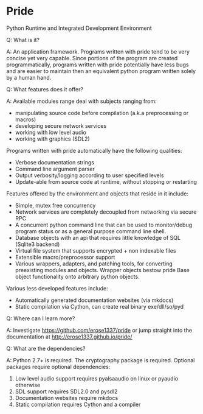 Pride
=========================
Python Runtime and Integrated Development Environment

Q: What is it?

A: An application framework. Programs written with pride tend to be very concise
   yet very capable. Since portions of the program are created programmatically,
   programs written with pride potentially have less bugs and are easier to
   maintain then an equivalent python program written solely by a human hand.
    
Q: What features does it offer?

A: Available modules range deal with subjects ranging from:
    
   - manipulating source code before compilation (a.k.a preprocessing or macros)
   - developing secure network services
   - working with low level audio
   - working with graphics (SDL2)
   
   Programs written with pride automatically have the following qualities:
   
   - Verbose documentation strings
   - Command line argument parser
   - Output verbosity/logging according to user specified levels
   - Update-able from source code at runtime, without stopping or restarting
   
   Features offered by the environment and objects that reside in it include:
   
   - Simple, mutex free concurrency
   - Network services are completely decoupled from networking via secure RPC
   - A concurrent python command line that can be used to monitor/debug program
     status or as a general purpose command line shell.
   - Database objects with an api that requires little knowledge of SQL (Sqlite3 backend)
   - Virtual file system that supports encrypted + non indexable files
   - Extensible macro/preprocessor support
   - Various wrappers, adapters, and patching tools, for converting preexisting
     modules and objects. Wrapper objects bestow pride Base object functionality
     onto arbitrary python objects.
     
   Various less developed features include:
   
   - Automatically generated documentation websites (via mkdocs)
   - Static compilation via Cython, can create real binary exe/dll/so/pyd 
   
Q: Where can I learn more?

A: Investigate https://github.com/erose1337/pride or jump straight into the documentation
   at http://erose1337.github.io/pride/
  
Q: What are the dependencies?
    
A: Python 2.7+ is required. The cryptography package is required.
   Optional packages require optional dependencies:
   1. Low level audio support requires pyalsaaudio on linux or pyaudio otherwise
   2. SDL support requires SDL2.0 and pysdl2
   3. Documentation websites require mkdocs
   4. Static compilation requires Cython and a compiler